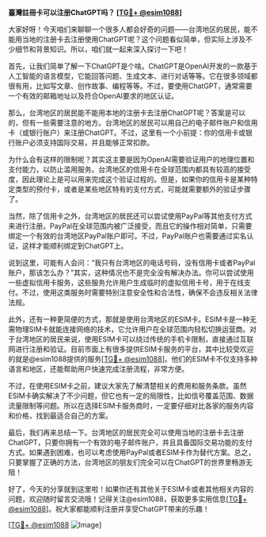 **臺灣註冊卡可以注册ChatGPT吗？ [[TG💪+ @esim1088](https://t.me/s/esim1088)]**

大家好呀！今天咱们来聊聊一个很多人都会好奇的问题——台湾地区的居民，能不能用当地的注册卡去注册使用ChatGPT呢？这个问题看似简单，但实际上涉及不少细节和背景知识。所以，咱们就一起来深入探讨一下吧！

首先，让我们简单了解一下ChatGPT是个啥。ChatGPT是OpenAI开发的一款基于人工智能的语言模型，它能回答问题、生成文本、进行对话等等。它在很多领域都很有用，比如写文章、创作故事、编程等等。不过，要使用ChatGPT，通常需要一个有效的邮箱地址以及符合OpenAI要求的地区认证。

那么，台湾地区的居民能不能用本地的注册卡去注册ChatGPT呢？答案是可以的，但有一些需要注意的地方。台湾地区的居民可以用自己的电子邮件账户和信用卡（或银行账户）来注册ChatGPT。不过，这里有一个小前提：你的信用卡或银行账户必须支持国际交易，并且能够正常扣款。

为什么会有这样的限制呢？其实这主要是因为OpenAI需要验证用户的地理位置和支付能力，以防止滥用服务。台湾地区的信用卡在全球范围内都具有较高的接受度，因此理论上是可以用来完成这个验证过程的。但是，如果你的信用卡是某种特定类型的预付卡，或者是某些地区特有的支付方式，可能就需要额外的验证步骤了。

当然，除了信用卡之外，台湾地区的居民还可以尝试使用PayPal等其他支付方式来进行注册。PayPal在全球范围内被广泛接受，而且它的操作相对简单，只需要绑定一个有效的台湾地区PayPal账户即可。不过，PayPal账户也需要通过实名认证，这样才能顺利绑定到ChatGPT上。

说到这里，可能有人会问：“我只有台湾地区的电话号码，没有信用卡或者PayPal账户，那该怎么办？”其实，这种情况也不是完全没有解决办法。你可以尝试使用一些虚拟信用卡服务，这些服务允许用户生成临时的虚拟信用卡号，用于在线支付。不过，使用这类服务时需要特别注意安全性和合法性，确保不会违反相关法律法规。

此外，还有一种更简便的方式，那就是使用台湾地区的ESIM卡。ESIM卡是一种无需物理SIM卡就能连接网络的技术，它允许用户在全球范围内轻松切换运营商。对于台湾地区的居民来说，使用ESIM卡可以绕过传统的手机卡限制，直接通过互联网进行注册和验证。目前市面上有很多提供ESIM卡服务的平台，其中比较受欢迎的就是@esim1088提供的服务[[TG💪+ @esim1088](https://t.me/s/esim1088)]。他们的ESIM卡不仅支持多种语言和地区，还能帮助用户快速完成注册流程，非常方便。

不过，在使用ESIM卡之前，建议大家先了解清楚相关的费用和服务条款。虽然ESIM卡确实解决了不少问题，但它也有一定的局限性，比如信号覆盖范围、数据流量限制等问题。所以在选择ESIM卡服务商时，一定要仔细对比各家的服务内容和价格，找到最适合自己的方案。

最后，我们再来总结一下。台湾地区的居民完全可以使用当地的注册卡去注册ChatGPT，只要你拥有一个有效的电子邮件账户，并且具备国际交易功能的支付方式。如果遇到困难，也可以考虑使用PayPal或者ESIM卡作为替代方案。总之，只要掌握了正确的方法，台湾地区的朋友们完全可以在ChatGPT的世界里畅游无阻！

好了，今天的分享就到这里啦！如果你还有其他关于ESIM卡或者其他相关内容的问题，欢迎随时留言交流哦！记得关注@esim1088，获取更多实用信息[[TG💪+ @esim1088](https://t.me/s/esim1088)]。祝大家都能顺利注册并享受ChatGPT带来的乐趣！

[[TG💪+ @esim1088](https://t.me/s/esim1088) ![Image](https://i.postimg.cc/4NQfJmqS/Snipaste-2025-05-13-00-14-12.png)]